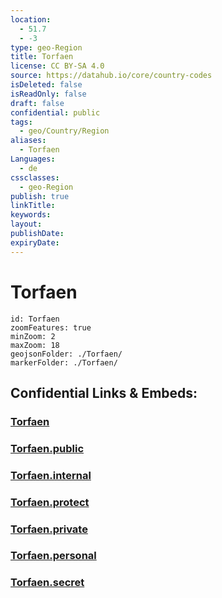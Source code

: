 ```yaml
---
location:
  - 51.7
  - -3
type: geo-Region
title: Torfaen
license: CC BY-SA 4.0
source: https://datahub.io/core/country-codes
isDeleted: false
isReadOnly: false
draft: false
confidential: public
tags:
  - geo/Country/Region
aliases:
  - Torfaen
Languages:
  - de
cssclasses:
  - geo-Region
publish: true
linkTitle:
keywords:
layout:
publishDate:
expiryDate:
---
```


# Torfaen

```leaflet
id: Torfaen
zoomFeatures: true 
minZoom: 2 
maxZoom: 18
geojsonFolder: ./Torfaen/
markerFolder: ./Torfaen/
```


## Confidential Links & Embeds: 

### [Torfaen](/_Standards/Earth/Continent/Europe/Europe~North/UK/Wales/counties~Wales/Torfaen.md) 

### [Torfaen.public](/_public/Earth/Continent/Europe/Europe~North/UK/Wales/counties~Wales/Torfaen.public.md) 

### [Torfaen.internal](/_internal/Earth/Continent/Europe/Europe~North/UK/Wales/counties~Wales/Torfaen.internal.md) 

### [Torfaen.protect](/_protect/Earth/Continent/Europe/Europe~North/UK/Wales/counties~Wales/Torfaen.protect.md) 

### [Torfaen.private](/_private/Earth/Continent/Europe/Europe~North/UK/Wales/counties~Wales/Torfaen.private.md) 

### [Torfaen.personal](/_personal/Earth/Continent/Europe/Europe~North/UK/Wales/counties~Wales/Torfaen.personal.md) 

### [Torfaen.secret](/_secret/Earth/Continent/Europe/Europe~North/UK/Wales/counties~Wales/Torfaen.secret.md)

